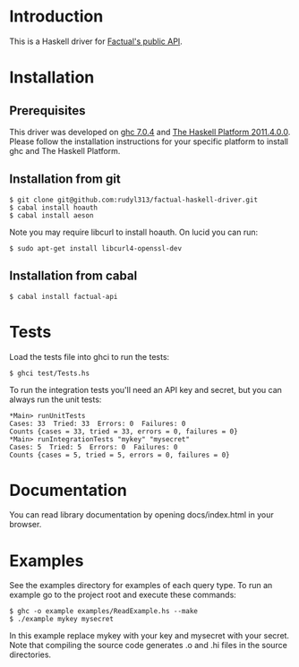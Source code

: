 # Introduction

This is a Haskell driver for [Factual's public API](http://developer.factual.com/display/docs/Factual+Developer+APIs+Version+3).

# Installation

## Prerequisites

This driver was developed on [ghc 7.0.4](http://www.haskell.org/ghc/)
and [The Haskell Platform 2011.4.0.0](http://hackage.haskell.org/platform/).
Please follow the installation instructions for your specific
platform to install ghc and The Haskell Platform.

## Installation from git

    $ git clone git@github.com:rudyl313/factual-haskell-driver.git
    $ cabal install hoauth
    $ cabal install aeson

Note you may require libcurl to install hoauth. On lucid you can run:

    $ sudo apt-get install libcurl4-openssl-dev

## Installation from cabal

    $ cabal install factual-api

# Tests

Load the tests file into ghci to run the tests:

    $ ghci test/Tests.hs

To run the integration tests you'll need an API key and secret, but you
can always run the unit tests:

    *Main> runUnitTests
    Cases: 33  Tried: 33  Errors: 0  Failures: 0
    Counts {cases = 33, tried = 33, errors = 0, failures = 0}
    *Main> runIntegrationTests "mykey" "mysecret"
    Cases: 5  Tried: 5  Errors: 0  Failures: 0
    Counts {cases = 5, tried = 5, errors = 0, failures = 0}

# Documentation

You can read library documentation by opening docs/index.html in
your browser.

# Examples

See the examples directory for examples of each query type. To
run an example go to the project root and execute these commands:

    $ ghc -o example examples/ReadExample.hs --make
    $ ./example mykey mysecret

In this example replace mykey with your key and mysecret with your
secret. Note that compiling the source code generates .o and .hi
files in the source directories.
